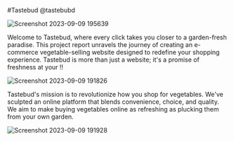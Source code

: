 #Tastebud
@tastebubd

![Screenshot 2023-09-09 195639](https://github.com/02Neha/Tastebud/assets/95375309/4b57b6de-c91b-4fc0-ad6c-9ff171d636ab)




Welcome to Tastebud, where every click takes you closer to a garden-fresh paradise. This project report unravels the journey of creating an e-commerce vegetable-selling website designed to redefine your shopping experience. Tastebud is more than just a website; it's a promise of freshness at your !!

![Screenshot 2023-09-09 191826](https://github.com/02Neha/Tastebud/assets/95375309/4841ebca-9c9c-4628-ac97-f495ff1e4118)

Tastebud's mission is to revolutionize how you shop for vegetables. We've sculpted an online platform that blends convenience, choice, and quality. We aim to make buying vegetables online as refreshing as plucking them from your own garden.

![Screenshot 2023-09-09 191928](https://github.com/02Neha/Tastebud/assets/95375309/ad1caeb6-ca9e-463d-a973-f7d99682e59b)






